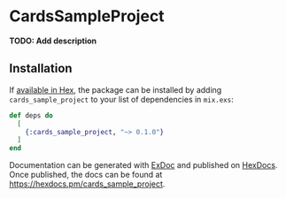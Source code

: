 # CardsSampleProject

**TODO: Add description**

## Installation

If [available in Hex](https://hex.pm/docs/publish), the package can be installed
by adding `cards_sample_project` to your list of dependencies in `mix.exs`:

```elixir
def deps do
  [
    {:cards_sample_project, "~> 0.1.0"}
  ]
end
```

Documentation can be generated with [ExDoc](https://github.com/elixir-lang/ex_doc)
and published on [HexDocs](https://hexdocs.pm). Once published, the docs can
be found at <https://hexdocs.pm/cards_sample_project>.


